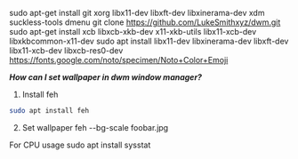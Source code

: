 sudo apt-get install git xorg libx11-dev libxft-dev libxinerama-dev xdm suckless-tools dmenu
git clone https://github.com/LukeSmithxyz/dwm.git
sudo apt-get install xcb libxcb-xkb-dev x11-xkb-utils libx11-xcb-dev libxkbcommon-x11-dev
sudo apt install libx11-dev libxinerama-dev libxft-dev libx11-xcb-dev libxcb-res0-dev
https://fonts.google.com/noto/specimen/Noto+Color+Emoji

___How can I set wallpaper in dwm window manager?___

1. Install feh
```bash
sudo apt install feh
```
2. Set wallpaper
feh --bg-scale foobar.jpg

For CPU usage
sudo apt install sysstat
